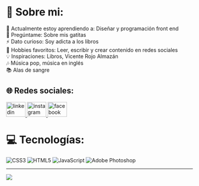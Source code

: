 # 💫 Sobre mi:
🌱 Actualmente estoy aprendiendo a: Diseñar  y programación front end <br>💬 Pregúntame: Sobre mis gatitas<br>⚡ Dato curioso: Soy adicta a los libros<br>🌟 Hobbies favoritos: Leer, escribir y crear contenido en redes sociales<br>💡 Inspiraciones: Libros, Vicente Rojo Almazán<br>🎶 Música pop, música en inglés <br>📚 Alas de sangre<br>


## 🌐 Redes sociales:
<div align="left">
  <a href="https://www.linkedin.com/in/camijimfi/" target="_blank">
    <img src="https://raw.githubusercontent.com/maurodesouza/profile-readme-generator/master/src/assets/icons/social/linkedin/default.svg" width="52" height="40" alt="linkedin logo"  />
  </a>
  <a href="https://www.instagram.com/thiisnotcami?igsh=MnM5YW8zdmRidzZ4&utm_source=qr" target="_blank">
    <img src="https://raw.githubusercontent.com/maurodesouza/profile-readme-generator/master/src/assets/icons/social/instagram/default.svg" width="52" height="40" alt="instagram logo"  />
  </a>
  <a href="https://www.facebook.com/profile.php?id=100009462370444&mibextid=LQQJ4d" target="_blank">
    <img src="https://raw.githubusercontent.com/maurodesouza/profile-readme-generator/master/src/assets/icons/social/facebook/default.svg" width="52" height="40" alt="facebook logo"  />
  </a>
</div>

###

# 💻 Tecnologías:
![CSS3](https://img.shields.io/badge/css3-%231572B6.svg?style=flat&logo=css3&logoColor=white) ![HTML5](https://img.shields.io/badge/html5-%23E34F26.svg?style=flat&logo=html5&logoColor=white) ![JavaScript](https://img.shields.io/badge/javascript-%23323330.svg?style=flat&logo=javascript&logoColor=%23F7DF1E) ![Adobe Photoshop](https://img.shields.io/badge/adobe%20photoshop-%2331A8FF.svg?style=flat&logo=adobe%20photoshop&logoColor=white)


---
[![](https://visitcount.itsvg.in/api?id=Camijimfi&icon=0&color=0)](https://visitcount.itsvg.in)

<!-- Proudly created with GPRM ( https://gprm.itsvg.in ) -->
